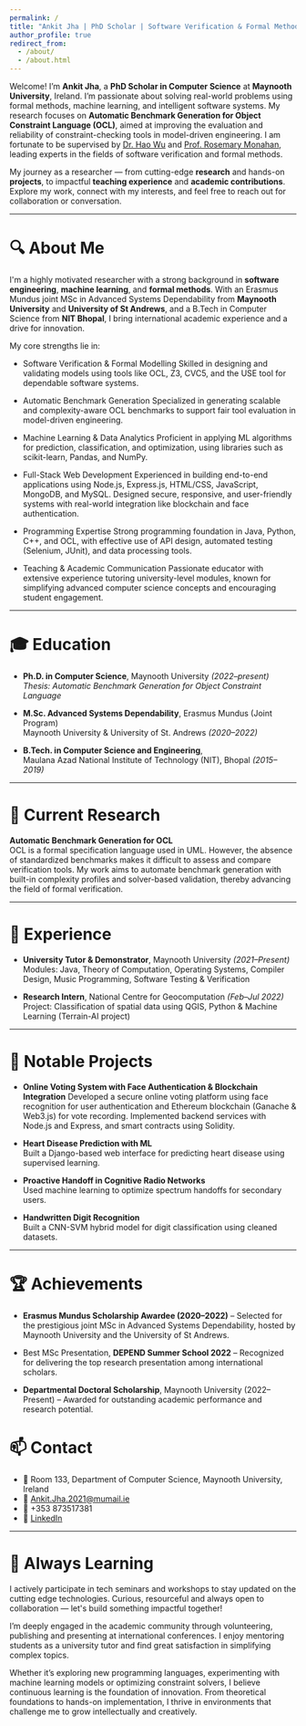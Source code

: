 ```yaml
---
permalink: /
title: "Ankit Jha | PhD Scholar | Software Verification & Formal Methods"
author_profile: true
redirect_from: 
  - /about/
  - /about.html
---
```


Welcome! I’m **Ankit Jha**, a **PhD Scholar in Computer Science** at **Maynooth University**, Ireland. I’m passionate about solving real-world problems using formal methods, machine learning, and intelligent software systems. My research focuses on **Automatic Benchmark Generation for Object Constraint Language (OCL)**, aimed at improving the evaluation and reliability of constraint-checking tools in model-driven engineering.  I am fortunate to be supervised by [Dr. Hao Wu](https://classicwuhao.github.io/) and [Prof. Rosemary Monahan](http://rosemarymonahan.com/), leading experts in the fields of software verification and formal methods.

My journey as a researcher — from cutting-edge **research** and hands-on **projects**, to impactful **teaching experience** and **academic contributions**. Explore my work, connect with my interests, and feel free to reach out for collaboration or conversation.

---

🔍 **About Me**
=====
I'm a highly motivated researcher with a strong background in **software engineering**, **machine learning**, and **formal methods**. With an Erasmus Mundus joint MSc in Advanced Systems Dependability from **Maynooth University** and **University of St Andrews**, and a B.Tech in Computer Science from **NIT Bhopal**, I bring international academic experience and a drive for innovation.

My core strengths lie in:
- Software Verification & Formal Modelling
Skilled in designing and validating models using tools like OCL, Z3, CVC5, and the USE tool for dependable software systems.

- Automatic Benchmark Generation
Specialized in generating scalable and complexity-aware OCL benchmarks to support fair tool evaluation in model-driven engineering.

- Machine Learning & Data Analytics
Proficient in applying ML algorithms for prediction, classification, and optimization, using libraries such as scikit-learn, Pandas, and NumPy.

- Full-Stack Web Development
Experienced in building end-to-end applications using Node.js, Express.js, HTML/CSS, JavaScript, MongoDB, and MySQL. Designed secure, responsive, and user-friendly systems with real-world integration like blockchain and face authentication.

- Programming Expertise
Strong programming foundation in Java, Python, C++, and OCL, with effective use of API design, automated testing (Selenium, JUnit), and data processing tools.

- Teaching & Academic Communication
Passionate educator with extensive experience tutoring university-level modules, known for simplifying advanced computer science concepts and encouraging student engagement.


---

🎓 **Education**
=====
- **Ph.D. in Computer Science**, Maynooth University *(2022–present)*  
  *Thesis: Automatic Benchmark Generation for Object Constraint Language*

- **M.Sc. Advanced Systems Dependability**, Erasmus Mundus (Joint Program)  
  Maynooth University & University of St. Andrews *(2020–2022)*

- **B.Tech. in Computer Science and Engineering**,  
  Maulana Azad National Institute of Technology (NIT), Bhopal *(2015–2019)*

---

🧪 **Current Research**
=====
**Automatic Benchmark Generation for OCL**  
OCL is a formal specification language used in UML. However, the absence of standardized benchmarks makes it difficult to assess and compare verification tools. My work aims to automate benchmark generation with built-in complexity profiles and solver-based validation, thereby advancing the field of formal verification.

---

💼 **Experience**
=====
- **University Tutor & Demonstrator**, Maynooth University *(2021–Present)*  
  Modules: Java, Theory of Computation, Operating Systems, Compiler Design, Music Programming, Software Testing & Verification

- **Research Intern**, National Centre for Geocomputation *(Feb–Jul 2022)*  
  Project: Classification of spatial data using QGIS, Python & Machine Learning (Terrain-AI project)

---

📂 **Notable Projects**
=====
- **Online Voting System with Face Authentication & Blockchain Integration**
Developed a secure online voting platform using face recognition for user authentication and Ethereum blockchain (Ganache & Web3.js) for vote recording. Implemented backend services with Node.js and Express, and smart contracts using Solidity.
- **Heart Disease Prediction with ML**  
  Built a Django-based web interface for predicting heart disease using supervised learning.

- **Proactive Handoff in Cognitive Radio Networks**  
  Used machine learning to optimize spectrum handoffs for secondary users.

- **Handwritten Digit Recognition**  
  Built a CNN-SVM hybrid model for digit classification using cleaned datasets.

---

🏆 **Achievements**
=====
- **Erasmus Mundus Scholarship Awardee (2020–2022)** – Selected for the prestigious joint MSc in Advanced Systems Dependability, hosted by Maynooth University and the University of St Andrews.

- Best MSc Presentation, **DEPEND Summer School 2022** – Recognized for delivering the top research presentation among international scholars.

- **Departmental Doctoral Scholarship**, Maynooth University (2022–Present) – Awarded for outstanding academic performance and research potential.

📫 **Contact**
=====
- 📍 Room 133, Department of Computer Science, Maynooth University, Ireland  
- 📧 [Ankit.Jha.2021@mumail.ie](mailto:Ankit.Jha.2021@mumail.ie)  
- 📱 +353 873517381  
- 🔗 [LinkedIn](https://linkedin.com/in/ankit-jha1996)

---

🧠 **Always Learning**
=====
I actively participate in tech seminars and workshops to stay updated on the cutting edge technologies. Curious, resourceful and always open to collaboration — let's build something impactful together!

I’m deeply engaged in the academic community through volunteering, publishing and presenting at international conferences. I enjoy mentoring students as a university tutor and find great satisfaction in simplifying complex topics.

Whether it’s exploring new programming languages, experimenting with machine learning models or optimizing constraint solvers, I believe continuous learning is the foundation of innovation. From theoretical foundations to hands-on implementation, I thrive in environments that challenge me to grow intellectually and creatively.

